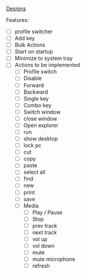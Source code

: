 [Designs](https://www.figma.com/file/TqyJaMzK5ZLn8Ms6mdA95DP3/Major-Key-Wireframes)

Features: 
- [ ] profile switcher
- [ ] Add key
- [ ] Bulk Actions
- [ ] Start on startup
- [ ] Minimize to system tray
- [ ] Actions to be implemented 
  - [ ] Profile switch
  - [ ] Disable
  - [ ] Forward
  - [ ] Backward
  - [ ] Single key
  - [ ] Combo key
  - [ ] Switch window
  - [ ] close window
  - [ ] Open explorer
  - [ ] run
  - [ ] show desktop
  - [ ] lock pc
  - [ ] cut
  - [ ] copy
  - [ ] paste
  - [ ] select all
  - [ ] find
  - [ ] new
  - [ ] print
  - [ ] save
  - [ ] Media
    - [ ] Play / Pause
    - [ ] Stop
    - [ ] prev track
    - [ ] next track
    - [ ] vol up
    - [ ] vol down
    - [ ] mute
    - [ ] mute microphone
    - [ ] refresh
